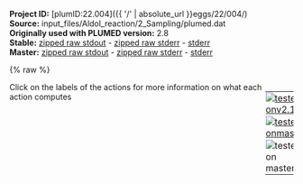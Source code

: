 **Project ID:** [plumID:22.004]({{ '/' | absolute_url }}eggs/22/004/)  
**Source:** input_files/Aldol_reaction/2_Sampling/plumed.dat  
**Originally used with PLUMED version:** 2.8  
**Stable:** [zipped raw stdout](plumed.dat.plumed.stdout.txt.zip) - [zipped raw stderr](plumed.dat.plumed.stderr.txt.zip) - [stderr](plumed.dat.plumed.stderr)  
**Master:** [zipped raw stdout](plumed.dat.plumed_master.stdout.txt.zip) - [zipped raw stderr](plumed.dat.plumed_master.stderr.txt.zip) - [stderr](plumed.dat.plumed_master.stderr)  

{% raw %}
<div style="width: 100%; float:left">
<div style="width: 90%; float:left" id="value_details_data/input_files/Aldol_reaction/2_Sampling/plumed.dat"> Click on the labels of the actions for more information on what each action computes </div>
<div style="width: 10%; float:left"><table><tr><td style="padding:1px"><a href="plumed.dat.plumed.stderr"><img src="https://img.shields.io/badge/v2.10-failed-red.svg" alt="tested onv2.10" /></a></td></tr><tr><td style="padding:1px"><a href="plumed.dat.plumed_master.stderr"><img src="https://img.shields.io/badge/master-failed-red.svg" alt="tested onmaster" /></a></td></tr><tr><td style="padding:1px"><img src="https://img.shields.io/badge/with-LOAD-yellow.svg" alt="tested on master" /></td></tr>
</table></div></div>
<pre style="width=97%;">
<span class="plumedtooltip" style="color:blue"># vim:ft=plumed<span class="right">Enables syntax highlighting for PLUMED files in vim. See <a href="https://www.plumed.org/doc-master/user-doc/html/_vim_syntax.html">here for more details. </a><i></i></span></span>
<br/><span style="color:blue" class="comment">#UNITS</span>
<span class="plumedtooltip" style="color:green">UNITS<span class="right">This command sets the internal units for the code. <a href="https://www.plumed.org/doc-master/user-doc/html/_u_n_i_t_s.html" style="color:green">More details</a><i></i></span></span> <span class="plumedtooltip">LENGTH<span class="right">the units of lengths<i></i></span></span>=A  

<span style="color:blue" class="comment">#LOAD FILES (or include them in PLUMED)</span>
<span style="display:none;" id="data/input_files/Aldol_reaction/2_Sampling/plumed.dat">The UNITS action with label <b></b> calculates something</span><span class="plumedtooltip" style="color:green">LOAD<span class="right">Loads a library, possibly defining new actions. <a href="https://www.plumed.org/doc-master/user-doc/html/_l_o_a_d.html" style="color:green">More details</a><i></i></span></span> <span class="plumedtooltip">FILE<span class="right">file to be loaded<i></i></span></span>=Contacts.cpp

<span style="color:blue" class="comment">#DEFINE GROUP OF ATOMS</span>
<b name="data/input_files/Aldol_reaction/2_Sampling/plumed.datC" onclick='showPath("data/input_files/Aldol_reaction/2_Sampling/plumed.dat","data/input_files/Aldol_reaction/2_Sampling/plumed.datC","data/input_files/Aldol_reaction/2_Sampling/plumed.datC","brown")'>C</b>: <span class="plumedtooltip" style="color:green">GROUP<span class="right">Define a group of atoms so that a particular list of atoms can be referenced with a single label in definitions of CVs or virtual atoms. <a href="https://www.plumed.org/doc-master/user-doc/html/_g_r_o_u_p.html" style="color:green">More details</a><i></i></span></span> <span class="plumedtooltip">ATOMS<span class="right">the numerical indexes for the set of atoms in the group<i></i></span></span>=1,4,8
<span style="display:none;" id="data/input_files/Aldol_reaction/2_Sampling/plumed.datC">The GROUP action with label <b>C</b> calculates something</span><b name="data/input_files/Aldol_reaction/2_Sampling/plumed.datO" onclick='showPath("data/input_files/Aldol_reaction/2_Sampling/plumed.dat","data/input_files/Aldol_reaction/2_Sampling/plumed.datO","data/input_files/Aldol_reaction/2_Sampling/plumed.datO","brown")'>O</b>: <span class="plumedtooltip" style="color:green">GROUP<span class="right">Define a group of atoms so that a particular list of atoms can be referenced with a single label in definitions of CVs or virtual atoms. <a href="https://www.plumed.org/doc-master/user-doc/html/_g_r_o_u_p.html" style="color:green">More details</a><i></i></span></span> <span class="plumedtooltip">ATOMS<span class="right">the numerical indexes for the set of atoms in the group<i></i></span></span>=6,11
<span style="display:none;" id="data/input_files/Aldol_reaction/2_Sampling/plumed.datO">The GROUP action with label <b>O</b> calculates something</span><b name="data/input_files/Aldol_reaction/2_Sampling/plumed.datH" onclick='showPath("data/input_files/Aldol_reaction/2_Sampling/plumed.dat","data/input_files/Aldol_reaction/2_Sampling/plumed.datH","data/input_files/Aldol_reaction/2_Sampling/plumed.datH","brown")'>H</b>: <span class="plumedtooltip" style="color:green">GROUP<span class="right">Define a group of atoms so that a particular list of atoms can be referenced with a single label in definitions of CVs or virtual atoms. <a href="https://www.plumed.org/doc-master/user-doc/html/_g_r_o_u_p.html" style="color:green">More details</a><i></i></span></span> <span class="plumedtooltip">ATOMS<span class="right">the numerical indexes for the set of atoms in the group<i></i></span></span>=2,3,5,7,9,10

<span style="color:blue" class="comment">#DEFINE CONTACTS</span>
<span style="display:none;" id="data/input_files/Aldol_reaction/2_Sampling/plumed.datH">The GROUP action with label <b>H</b> calculates something</span><b name="data/input_files/Aldol_reaction/2_Sampling/plumed.datcc2" onclick='showPath("data/input_files/Aldol_reaction/2_Sampling/plumed.dat","data/input_files/Aldol_reaction/2_Sampling/plumed.datcc2","data/input_files/Aldol_reaction/2_Sampling/plumed.datcc2","brown")'>cc2</b>: <span class="plumedtooltip" style="color:green">CONTACTS<span class="right">This action is not part of PLUMED and was included by using a LOAD command <a href="https://www.plumed.org/doc-master/user-doc/html/_l_o_a_d.html" style="color:green">More details</a><i></i></span></span> GROUPA=<b name="data/input_files/Aldol_reaction/2_Sampling/plumed.datC">C</b> SWITCH={RATIONAL D_0=0.0 R_0=1.7 NN=6 MM=8} 
<b name="data/input_files/Aldol_reaction/2_Sampling/plumed.datoo2" onclick='showPath("data/input_files/Aldol_reaction/2_Sampling/plumed.dat","data/input_files/Aldol_reaction/2_Sampling/plumed.datoo2","data/input_files/Aldol_reaction/2_Sampling/plumed.datoo2","brown")'>oo2</b>: <span class="plumedtooltip" style="color:green">CONTACTS<span class="right">This action is not part of PLUMED and was included by using a LOAD command <a href="https://www.plumed.org/doc-master/user-doc/html/_l_o_a_d.html" style="color:green">More details</a><i></i></span></span> GROUPA=<b name="data/input_files/Aldol_reaction/2_Sampling/plumed.datO">O</b> SWITCH={RATIONAL D_0=0.0 R_0=1.6 NN=6 MM=8} 
<b name="data/input_files/Aldol_reaction/2_Sampling/plumed.datco2" onclick='showPath("data/input_files/Aldol_reaction/2_Sampling/plumed.dat","data/input_files/Aldol_reaction/2_Sampling/plumed.datco2","data/input_files/Aldol_reaction/2_Sampling/plumed.datco2","brown")'>co2</b>: <span class="plumedtooltip" style="color:green">CONTACTS<span class="right">This action is not part of PLUMED and was included by using a LOAD command <a href="https://www.plumed.org/doc-master/user-doc/html/_l_o_a_d.html" style="color:green">More details</a><i></i></span></span> GROUPA=<b name="data/input_files/Aldol_reaction/2_Sampling/plumed.datC">C</b> GROUPB=<b name="data/input_files/Aldol_reaction/2_Sampling/plumed.datO">O</b> SWITCH={RATIONAL D_0=0.0 R_0=1.6 NN=6 MM=8} 
<b name="data/input_files/Aldol_reaction/2_Sampling/plumed.datch2" onclick='showPath("data/input_files/Aldol_reaction/2_Sampling/plumed.dat","data/input_files/Aldol_reaction/2_Sampling/plumed.datch2","data/input_files/Aldol_reaction/2_Sampling/plumed.datch2","brown")'>ch2</b>: <span class="plumedtooltip" style="color:green">CONTACTS<span class="right">This action is not part of PLUMED and was included by using a LOAD command <a href="https://www.plumed.org/doc-master/user-doc/html/_l_o_a_d.html" style="color:green">More details</a><i></i></span></span> GROUPA=<b name="data/input_files/Aldol_reaction/2_Sampling/plumed.datC">C</b> GROUPB=<b name="data/input_files/Aldol_reaction/2_Sampling/plumed.datH">H</b> SWITCH={RATIONAL D_0=0.0 R_0=1.2 NN=6 MM=8} 
<b name="data/input_files/Aldol_reaction/2_Sampling/plumed.datoh2" onclick='showPath("data/input_files/Aldol_reaction/2_Sampling/plumed.dat","data/input_files/Aldol_reaction/2_Sampling/plumed.datoh2","data/input_files/Aldol_reaction/2_Sampling/plumed.datoh2","brown")'>oh2</b>: <span class="plumedtooltip" style="color:green">CONTACTS<span class="right">This action is not part of PLUMED and was included by using a LOAD command <a href="https://www.plumed.org/doc-master/user-doc/html/_l_o_a_d.html" style="color:green">More details</a><i></i></span></span> GROUPA=<b name="data/input_files/Aldol_reaction/2_Sampling/plumed.datO">O</b> GROUPB=<b name="data/input_files/Aldol_reaction/2_Sampling/plumed.datH">H</b> SWITCH={RATIONAL D_0=0.0 R_0=1.2 NN=6 MM=8} 
<br/><span style="color:blue" class="comment">#LOAD PYTHORCH MODEL</span>
<b name="data/input_files/Aldol_reaction/2_Sampling/plumed.datauto" onclick='showPath("data/input_files/Aldol_reaction/2_Sampling/plumed.dat","data/input_files/Aldol_reaction/2_Sampling/plumed.datauto","data/input_files/Aldol_reaction/2_Sampling/plumed.datauto","brown")'>auto</b>: <span class="plumedtooltip" style="color:green">PYTORCH_MODEL<span class="right">Load a PyTorch model compiled with TorchScript. <a href="https://www.plumed.org/doc-master/user-doc/html/_p_y_t_o_r_c_h__m_o_d_e_l.html" style="color:green">More details</a><i></i></span></span> <span class="plumedtooltip">FILE<span class="right">Filename of the PyTorch compiled model<i></i></span></span>=model.pt <span class="plumedtooltip">ARG<span class="right">the labels of the values from which the function is calculated<i></i></span></span>=cc2.*,oo2.*,co2.*,ch2.*,oh2.*
<span style="display:none;" id="data/input_files/Aldol_reaction/2_Sampling/plumed.datauto">The PYTORCH_MODEL action with label <b>auto</b> calculates the following quantities:<table  align="center" frame="void" width="95%" cellpadding="5%"><tr><td width="5%"><b> Quantity </b>  </td><td><b> Description </b> </td></tr><tr><td width="5%">auto.node</td><td>Model outputs</td></tr></table></span><b name="data/input_files/Aldol_reaction/2_Sampling/plumed.datNNcube" onclick='showPath("data/input_files/Aldol_reaction/2_Sampling/plumed.dat","data/input_files/Aldol_reaction/2_Sampling/plumed.datNNcube","data/input_files/Aldol_reaction/2_Sampling/plumed.datNNcube","brown")'>NNcube</b>: <span class="plumedtooltip" style="color:green">MATHEVAL<span class="right">An alias to the CUSTOM function that can also be used to calaculate combinations of variables using a custom expression. <a href="https://www.plumed.org/doc-master/user-doc/html/_m_a_t_h_e_v_a_l.html" style="color:green">More details</a><i></i></span></span> <span class="plumedtooltip">ARG<span class="right">the values input to this function<i></i></span></span>=<b name="data/input_files/Aldol_reaction/2_Sampling/plumed.datauto">auto.node-0</b> <span class="plumedtooltip">FUNC<span class="right">the function you wish to evaluate<i></i></span></span>=x+x^3 <span class="plumedtooltip">PERIODIC<span class="right">if the output of your function is periodic then you should specify the periodicity of the function<i></i></span></span>=NO

<span style="color:blue" class="comment">#DEFINE WALLS WALLS</span>
<span style="display:none;" id="data/input_files/Aldol_reaction/2_Sampling/plumed.datNNcube">The MATHEVAL action with label <b>NNcube</b> calculates the following quantities:<table  align="center" frame="void" width="95%" cellpadding="5%"><tr><td width="5%"><b> Quantity </b>  </td><td><b> Description </b> </td></tr><tr><td width="5%">NNcube.value</td><td>an arbitrary function</td></tr></table></span><b name="data/input_files/Aldol_reaction/2_Sampling/plumed.datcom1" onclick='showPath("data/input_files/Aldol_reaction/2_Sampling/plumed.dat","data/input_files/Aldol_reaction/2_Sampling/plumed.datcom1","data/input_files/Aldol_reaction/2_Sampling/plumed.datcom1","brown")'>com1</b>: <span class="plumedtooltip" style="color:green">COM<span class="right">Calculate the center of mass for a group of atoms. <a href="https://www.plumed.org/doc-master/user-doc/html/_c_o_m.html" style="color:green">More details</a><i></i></span></span> <span class="plumedtooltip">ATOMS<span class="right">the list of atoms which are involved the virtual atom's definition<i></i></span></span>=1-7
<span style="display:none;" id="data/input_files/Aldol_reaction/2_Sampling/plumed.datcom1">The COM action with label <b>com1</b> calculates something</span><b name="data/input_files/Aldol_reaction/2_Sampling/plumed.datcom2" onclick='showPath("data/input_files/Aldol_reaction/2_Sampling/plumed.dat","data/input_files/Aldol_reaction/2_Sampling/plumed.datcom2","data/input_files/Aldol_reaction/2_Sampling/plumed.datcom2","brown")'>com2</b>: <span class="plumedtooltip" style="color:green">COM<span class="right">Calculate the center of mass for a group of atoms. <a href="https://www.plumed.org/doc-master/user-doc/html/_c_o_m.html" style="color:green">More details</a><i></i></span></span> <span class="plumedtooltip">ATOMS<span class="right">the list of atoms which are involved the virtual atom's definition<i></i></span></span>=8-11
<span style="display:none;" id="data/input_files/Aldol_reaction/2_Sampling/plumed.datcom2">The COM action with label <b>com2</b> calculates something</span><b name="data/input_files/Aldol_reaction/2_Sampling/plumed.datdc1" onclick='showPath("data/input_files/Aldol_reaction/2_Sampling/plumed.dat","data/input_files/Aldol_reaction/2_Sampling/plumed.datdc1","data/input_files/Aldol_reaction/2_Sampling/plumed.datdc1","brown")'>dc1</b>: <span class="plumedtooltip" style="color:green">DISTANCE<span class="right">Calculate the distance between a pair of atoms. <a href="https://www.plumed.org/doc-master/user-doc/html/_d_i_s_t_a_n_c_e.html" style="color:green">More details</a><i></i></span></span> <span class="plumedtooltip">ATOMS<span class="right">the pair of atom that we are calculating the distance between<i></i></span></span>=<b name="data/input_files/Aldol_reaction/2_Sampling/plumed.datcom1">com1</b>,<b name="data/input_files/Aldol_reaction/2_Sampling/plumed.datcom2">com2</b> <span class="plumedtooltip">NOPBC<span class="right"> ignore the periodic boundary conditions when calculating distances<i></i></span></span>
<span style="display:none;" id="data/input_files/Aldol_reaction/2_Sampling/plumed.datdc1">The DISTANCE action with label <b>dc1</b> calculates the following quantities:<table  align="center" frame="void" width="95%" cellpadding="5%"><tr><td width="5%"><b> Quantity </b>  </td><td><b> Description </b> </td></tr><tr><td width="5%">dc1.value</td><td>the DISTANCE between this pair of atoms</td></tr></table></span><span class="plumedtooltip" style="color:green">UPPER_WALLS<span class="right">Defines a wall for the value of one or more collective variables, <a href="https://www.plumed.org/doc-master/user-doc/html/_u_p_p_e_r__w_a_l_l_s.html" style="color:green">More details</a><i></i></span></span> <span class="plumedtooltip">ARG<span class="right">the arguments on which the bias is acting<i></i></span></span>=<b name="data/input_files/Aldol_reaction/2_Sampling/plumed.datdc1">dc1</b>  <span class="plumedtooltip">AT<span class="right">the positions of the wall<i></i></span></span>=+5.0 <span class="plumedtooltip">KAPPA<span class="right">the force constant for the wall<i></i></span></span>=150.0 <span class="plumedtooltip">EXP<span class="right"> the powers for the walls<i></i></span></span>=2 <span class="plumedtooltip">LABEL<span class="right">a label for the action so that its output can be referenced in the input to other actions<i></i></span></span>=<b name="data/input_files/Aldol_reaction/2_Sampling/plumed.datuwall_1" onclick='showPath("data/input_files/Aldol_reaction/2_Sampling/plumed.dat","data/input_files/Aldol_reaction/2_Sampling/plumed.datuwall_1","data/input_files/Aldol_reaction/2_Sampling/plumed.datuwall_1","brown")'>uwall_1</b>
<br/><span style="display:none;" id="data/input_files/Aldol_reaction/2_Sampling/plumed.datuwall_1">The UPPER_WALLS action with label <b>uwall_1</b> calculates the following quantities:<table  align="center" frame="void" width="95%" cellpadding="5%"><tr><td width="5%"><b> Quantity </b>  </td><td><b> Description </b> </td></tr><tr><td width="5%">uwall_1.bias</td><td>the instantaneous value of the bias potential</td></tr><tr><td width="5%">uwall_1.force2</td><td>the instantaneous value of the squared force due to this bias potential</td></tr></table></span><b name="data/input_files/Aldol_reaction/2_Sampling/plumed.datnnuw" onclick='showPath("data/input_files/Aldol_reaction/2_Sampling/plumed.dat","data/input_files/Aldol_reaction/2_Sampling/plumed.datnnuw","data/input_files/Aldol_reaction/2_Sampling/plumed.datnnuw","brown")'>nnuw</b>: <span class="plumedtooltip" style="color:green">UPPER_WALLS<span class="right">Defines a wall for the value of one or more collective variables, <a href="https://www.plumed.org/doc-master/user-doc/html/_u_p_p_e_r__w_a_l_l_s.html" style="color:green">More details</a><i></i></span></span> <span class="plumedtooltip">ARG<span class="right">the arguments on which the bias is acting<i></i></span></span>=<b name="data/input_files/Aldol_reaction/2_Sampling/plumed.datNNcube">NNcube</b>  <span class="plumedtooltip">AT<span class="right">the positions of the wall<i></i></span></span>=3.2 <span class="plumedtooltip">KAPPA<span class="right">the force constant for the wall<i></i></span></span>=2000.0 <span class="plumedtooltip">EXP<span class="right"> the powers for the walls<i></i></span></span>=2 
<span style="display:none;" id="data/input_files/Aldol_reaction/2_Sampling/plumed.datnnuw">The UPPER_WALLS action with label <b>nnuw</b> calculates the following quantities:<table  align="center" frame="void" width="95%" cellpadding="5%"><tr><td width="5%"><b> Quantity </b>  </td><td><b> Description </b> </td></tr><tr><td width="5%">nnuw.bias</td><td>the instantaneous value of the bias potential</td></tr><tr><td width="5%">nnuw.force2</td><td>the instantaneous value of the squared force due to this bias potential</td></tr></table></span><b name="data/input_files/Aldol_reaction/2_Sampling/plumed.datnnlw" onclick='showPath("data/input_files/Aldol_reaction/2_Sampling/plumed.dat","data/input_files/Aldol_reaction/2_Sampling/plumed.datnnlw","data/input_files/Aldol_reaction/2_Sampling/plumed.datnnlw","brown")'>nnlw</b>: <span class="plumedtooltip" style="color:green">LOWER_WALLS<span class="right">Defines a wall for the value of one or more collective variables, <a href="https://www.plumed.org/doc-master/user-doc/html/_l_o_w_e_r__w_a_l_l_s.html" style="color:green">More details</a><i></i></span></span> <span class="plumedtooltip">ARG<span class="right">the arguments on which the bias is acting<i></i></span></span>=<b name="data/input_files/Aldol_reaction/2_Sampling/plumed.datNNcube">NNcube</b>  <span class="plumedtooltip">AT<span class="right">the positions of the wall<i></i></span></span>=-3.2 <span class="plumedtooltip">KAPPA<span class="right">the force constant for the wall<i></i></span></span>=2000.0 <span class="plumedtooltip">EXP<span class="right"> the powers for the walls<i></i></span></span>=2 

<span style="color:blue" class="comment">#OPES CALCULATION</span>
<span style="display:none;" id="data/input_files/Aldol_reaction/2_Sampling/plumed.datnnlw">The LOWER_WALLS action with label <b>nnlw</b> calculates the following quantities:<table  align="center" frame="void" width="95%" cellpadding="5%"><tr><td width="5%"><b> Quantity </b>  </td><td><b> Description </b> </td></tr><tr><td width="5%">nnlw.bias</td><td>the instantaneous value of the bias potential</td></tr><tr><td width="5%">nnlw.force2</td><td>the instantaneous value of the squared force due to this bias potential</td></tr></table></span><span class="plumedtooltip" style="color:green">OPES_METAD<span class="right">On-the-fly probability enhanced sampling with metadynamics-like target distribution. <a href="https://www.plumed.org/doc-master/user-doc/html/_o_p_e_s__m_e_t_a_d.html" style="color:green">More details</a><i></i></span></span> ...
  <span class="plumedtooltip">LABEL<span class="right">a label for the action so that its output can be referenced in the input to other actions<i></i></span></span>=<b name="data/input_files/Aldol_reaction/2_Sampling/plumed.datopes" onclick='showPath("data/input_files/Aldol_reaction/2_Sampling/plumed.dat","data/input_files/Aldol_reaction/2_Sampling/plumed.datopes","data/input_files/Aldol_reaction/2_Sampling/plumed.datopes","brown")'>opes</b>
  <span class="plumedtooltip">ARG<span class="right">the labels of the scalars on which the bias will act<i></i></span></span>=<b name="data/input_files/Aldol_reaction/2_Sampling/plumed.datNNcube">NNcube</b>
  <span class="plumedtooltip">PACE<span class="right">the frequency for kernel deposition<i></i></span></span>=500
  <span class="plumedtooltip">BARRIER<span class="right">the free energy barrier to be overcome<i></i></span></span>=160
  <span class="plumedtooltip">SIGMA<span class="right"> the initial widths of the kernels<i></i></span></span>=0.10
  <span class="plumedtooltip">TEMP<span class="right"> temperature<i></i></span></span>=300
... OPES_METAD
<br/><span style="color:blue" class="comment">#MONITOR DISTANCES</span>
<span style="display:none;" id="data/input_files/Aldol_reaction/2_Sampling/plumed.datopes">The OPES_METAD action with label <b>opes</b> calculates the following quantities:<table  align="center" frame="void" width="95%" cellpadding="5%"><tr><td width="5%"><b> Quantity </b>  </td><td><b> Description </b> </td></tr><tr><td width="5%">opes.bias</td><td>the instantaneous value of the bias potential</td></tr><tr><td width="5%">opes.rct</td><td>estimate of c(t)</td></tr><tr><td width="5%">opes.zed</td><td>estimate of Z_n</td></tr><tr><td width="5%">opes.neff</td><td>effective sample size</td></tr><tr><td width="5%">opes.nker</td><td>total number of compressed kernels used to represent the bias</td></tr></table></span><b name="data/input_files/Aldol_reaction/2_Sampling/plumed.datc1c8" onclick='showPath("data/input_files/Aldol_reaction/2_Sampling/plumed.dat","data/input_files/Aldol_reaction/2_Sampling/plumed.datc1c8","data/input_files/Aldol_reaction/2_Sampling/plumed.datc1c8","brown")'>c1c8</b>: <span class="plumedtooltip" style="color:green">DISTANCE<span class="right">Calculate the distance between a pair of atoms. <a href="https://www.plumed.org/doc-master/user-doc/html/_d_i_s_t_a_n_c_e.html" style="color:green">More details</a><i></i></span></span> <span class="plumedtooltip">ATOMS<span class="right">the pair of atom that we are calculating the distance between<i></i></span></span>=1,8 <span class="plumedtooltip">NOPBC<span class="right"> ignore the periodic boundary conditions when calculating distances<i></i></span></span>
<span style="display:none;" id="data/input_files/Aldol_reaction/2_Sampling/plumed.datc1c8">The DISTANCE action with label <b>c1c8</b> calculates the following quantities:<table  align="center" frame="void" width="95%" cellpadding="5%"><tr><td width="5%"><b> Quantity </b>  </td><td><b> Description </b> </td></tr><tr><td width="5%">c1c8.value</td><td>the DISTANCE between this pair of atoms</td></tr></table></span><b name="data/input_files/Aldol_reaction/2_Sampling/plumed.dato6h7" onclick='showPath("data/input_files/Aldol_reaction/2_Sampling/plumed.dat","data/input_files/Aldol_reaction/2_Sampling/plumed.dato6h7","data/input_files/Aldol_reaction/2_Sampling/plumed.dato6h7","brown")'>o6h7</b>: <span class="plumedtooltip" style="color:green">DISTANCE<span class="right">Calculate the distance between a pair of atoms. <a href="https://www.plumed.org/doc-master/user-doc/html/_d_i_s_t_a_n_c_e.html" style="color:green">More details</a><i></i></span></span> <span class="plumedtooltip">ATOMS<span class="right">the pair of atom that we are calculating the distance between<i></i></span></span>=6,7 <span class="plumedtooltip">NOPBC<span class="right"> ignore the periodic boundary conditions when calculating distances<i></i></span></span>
<span style="display:none;" id="data/input_files/Aldol_reaction/2_Sampling/plumed.dato6h7">The DISTANCE action with label <b>o6h7</b> calculates the following quantities:<table  align="center" frame="void" width="95%" cellpadding="5%"><tr><td width="5%"><b> Quantity </b>  </td><td><b> Description </b> </td></tr><tr><td width="5%">o6h7.value</td><td>the DISTANCE between this pair of atoms</td></tr></table></span><b name="data/input_files/Aldol_reaction/2_Sampling/plumed.dato11h7" onclick='showPath("data/input_files/Aldol_reaction/2_Sampling/plumed.dat","data/input_files/Aldol_reaction/2_Sampling/plumed.dato11h7","data/input_files/Aldol_reaction/2_Sampling/plumed.dato11h7","brown")'>o11h7</b>: <span class="plumedtooltip" style="color:green">DISTANCE<span class="right">Calculate the distance between a pair of atoms. <a href="https://www.plumed.org/doc-master/user-doc/html/_d_i_s_t_a_n_c_e.html" style="color:green">More details</a><i></i></span></span> <span class="plumedtooltip">ATOMS<span class="right">the pair of atom that we are calculating the distance between<i></i></span></span>=11,7 <span class="plumedtooltip">NOPBC<span class="right"> ignore the periodic boundary conditions when calculating distances<i></i></span></span>
<br/><span style="color:blue" class="comment">#PRINT</span>
<span style="display:none;" id="data/input_files/Aldol_reaction/2_Sampling/plumed.dato11h7">The DISTANCE action with label <b>o11h7</b> calculates the following quantities:<table  align="center" frame="void" width="95%" cellpadding="5%"><tr><td width="5%"><b> Quantity </b>  </td><td><b> Description </b> </td></tr><tr><td width="5%">o11h7.value</td><td>the DISTANCE between this pair of atoms</td></tr></table></span><span class="plumedtooltip" style="color:green">PRINT<span class="right">Print quantities to a file. <a href="https://www.plumed.org/doc-master/user-doc/html/_p_r_i_n_t.html" style="color:green">More details</a><i></i></span></span> <span class="plumedtooltip">STRIDE<span class="right"> the frequency with which the quantities of interest should be output<i></i></span></span>=20 <span class="plumedtooltip">FILE<span class="right">the name of the file on which to output these quantities<i></i></span></span>=COLVAR <span class="plumedtooltip">ARG<span class="right">the labels of the values that you would like to print to the file<i></i></span></span>=<b name="data/input_files/Aldol_reaction/2_Sampling/plumed.datNNcube">NNcube</b>,<b name="data/input_files/Aldol_reaction/2_Sampling/plumed.datopes">opes.*</b>,*.bias 
</pre>
{% endraw %}
